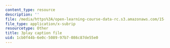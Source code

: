```yaml
---
content_type: resource
description: ''
file: /media/https%3A/open-learning-course-data-rc.s3.amazonaws.com/15-071-the-analytics-edge-spring-2017/1cb0f44b6e0c508997b7086c87de55e0_xAuh5VptDQ4.vtt
file_type: application/x-subrip
resourcetype: Other
title: 3play caption file
uid: 1cb0f44b-6e0c-5089-97b7-086c87de55e0
---
```

